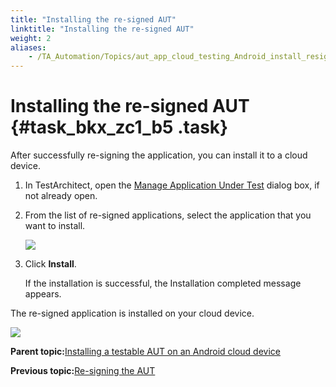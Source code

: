 ```yaml
--- 
title: "Installing the re-signed AUT"
linktitle: "Installing the re-signed AUT"
weight: 2
aliases: 
    - /TA_Automation/Topics/aut_app_cloud_testing_Android_install_resigned_app.html
---
```

# Installing the re-signed AUT {#task_bkx_zc1_b5 .task}

After successfully re-signing the application, you can install it to a cloud device.

1.  In TestArchitect, open the [Manage Application Under Test](../../Android/Topics/Installing_applications_resigning.html) dialog box, if not already open.

2.  From the list of re-signed applications, select the application that you want to install.

    ![](../Images/RTK_Manage_app_dlg_2.png)

3.  Click **Install**.

    If the installation is successful, the Installation completed message appears.


The re-signed application is installed on your cloud device.

![](../Images/RTK_installed_app.png)

**Parent topic:**[Installing a testable AUT on an Android cloud device](../../TA_Automation/Topics/aut_app_cloud_testing_install_AUT_app.html)

**Previous topic:**[Re-signing the AUT](../../TA_Automation/Topics/aut_app_cloud_testing_Android_resign_app.html)

